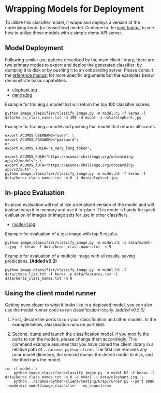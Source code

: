 <!---
.. ===============LICENSE_START=======================================================
.. Acumos CC-BY-4.0
.. ===================================================================================
.. Copyright (C) 2017-2018 AT&T Intellectual Property & Tech Mahindra. All rights reserved.
.. ===================================================================================
.. This Acumos documentation file is distributed by AT&T and Tech Mahindra
.. under the Creative Commons Attribution 4.0 International License (the "License");
.. you may not use this file except in compliance with the License.
.. You may obtain a copy of the License at
..
..      http://creativecommons.org/licenses/by/4.0
..
.. This file is distributed on an "AS IS" BASIS,
.. WITHOUT WARRANTIES OR CONDITIONS OF ANY KIND, either express or implied.
.. See the License for the specific language governing permissions and
.. limitations under the License.
.. ===============LICENSE_END=========================================================
-->

# Wrapping Models for Deployment
To utilize this classifier model, it wraps and deploys a version of the
underlying keras (or tensorflow) model.  Continue to the [next tutorial](lesson2.md)
to see how to utilize these models with a simple demo API server.

## Model Deployment
Following similar use pattens described by the main client library, there are
two primary modes to export and deploy the generated classifier: by dumping
it to disk or by pushing it to an onboarding server.  Please consult the
[reference manual](../image-classification.md#usage) for more specific arguments
but the examples below demonstrate basic capabilities.

* [elephant.jpg](https://www.pexels.com/photo/animal-big-ear-elephant-133393/)
* [panda.jpg](https://www.pexels.com/photo/red-panda-eating-green-leaf-on-tree-branch-during-daytime-146033/)


Example for training a model that will return the top 100 classifier scores.
```
python image_classifier/classify_image.py -m model.h5 -f keras -l data/keras_class_names.txt -n 100 -d model -i data/elephant.jpg
```

Example for training a model and pushing that model that returns all scores.
```
export ACUMOS_USERNAME="user"; \
export ACUMOS_PASSWORD="password";
or
export ACUMOS_TOKEN="a_very_long_token";

export ACUMOS_PUSH="https://acumos-challenge.org/onboarding-app/v2/models"; \
export ACUMOS_AUTH="https://acumos-challenge.org/onboarding-app/v2/auth"; \
python image_classifier/classify_image.py -m model.h5 -f keras -l data/keras_class_names.txt -n 0 -i data/elephant.jpg
```

## In-place Evaluation
In-place evaluation will not utilize a serialized version of the model and will
instead wrap it in memory and use it in-place.  This mode is handy for quick
evaluation of images or image sets for use in other classifiers.

* [model-t.jpg](https://www.pexels.com/photo/aged-antique-automobile-automotive-208582/)

Example for evaluation of a test image with top 5 results.
```
python image_classifier/classify_image.py -m model.h5 -i data/model-t.jpg -f keras -l data/keras_class_names.txt -n 5
```

Example for evaluation of a multiple image with all results, saving predictions. __(Added v0.3)__
```
python image_classifier/classify_image.py -m model.h5 -I data/image_list.txt -f keras -p data/features.csv -l data/keras_class_names.txt -n 0
```

## Using the client model runner

Getting even closer to what it looks like in a deployed model, you can also use
the model runner code to run classification locally. *(added v0.5.0)*


1. First, decide the ports to run your classification and other models. In the example
below, classiciation runs on port `8886`.


2. Second, dump and launch the classification model. If you modify the ports to
run the models, please change them accordingly.  This command example assumes
that you have cloned the client library in a relative path of `../acumos-python-client`.
The first line removes any prior model directory, the second dumps the detect
model to disk, and the third runs the model.


```
rm -rf model; \
    python image_classifier/classify_image.py -m model.h5 -f keras -l data/keras_class_names.txt -n 0 -d model -i data/elephant.jpg; \
    python ../acumos-python-client/testing/wrap/runner.py --port 8886 --modeldir model/image_classifier --no_downstream
```
